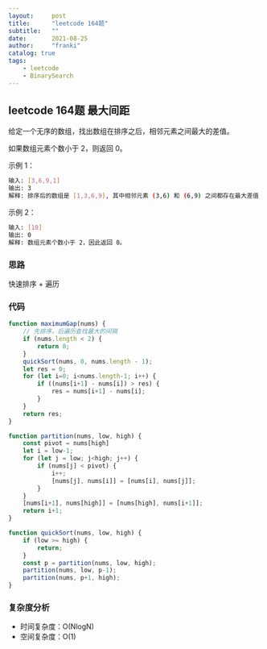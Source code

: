 ```yaml
---
layout:     post
title:      "leetcode 164题"
subtitle:   ""
date:       2021-08-25
author:     "franki"
catalog: true
tags:
    - leetcode
    - BinarySearch
---
```


## leetcode 164题 最大间距

给定一个无序的数组，找出数组在排序之后，相邻元素之间最大的差值。

如果数组元素个数小于 2，则返回 0。

示例 1：

```bash
输入: [3,6,9,1]
输出: 3
解释: 排序后的数组是 [1,3,6,9], 其中相邻元素 (3,6) 和 (6,9) 之间都存在最大差值 3。
```

示例 2：

```bash
输入: [10]
输出: 0
解释: 数组元素个数小于 2，因此返回 0。
```

### 思路

快速排序 + 遍历

### 代码

```js
function maximumGap(nums) {
    // 先排序，后遍历查找最大的间隔
    if (nums.length < 2) {
        return 0;
    }
    quickSort(nums, 0, nums.length - 1);
    let res = 0;
    for (let i=0; i<nums.length-1; i++) {
        if ((nums[i+1] - nums[i]) > res) {
            res = nums[i+1] - nums[i];
        }
    }
    return res;
}

function partition(nums, low, high) {
    const pivot = nums[high]
    let i = low-1;
    for (let j = low; j<high; j++) {
        if (nums[j] < pivot) {
            i++;
            [nums[j], nums[i]] = [nums[i], nums[j]];
        }
    }
    [nums[i+1], nums[high]] = [nums[high], nums[i+1]];
    return i+1;
}

function quickSort(nums, low, high) {
    if (low >= high) {
        return;
    }
    const p = partition(nums, low, high);
    partition(nums, low, p-1);
    partition(nums, p+1, high);
}
```

### 复杂度分析

- 时间复杂度：O(NlogN)
- 空间复杂度：O(1)
